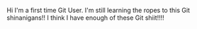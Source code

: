 Hi I'm a first time Git User.
I'm still learning the ropes to this Git shinanigans!!
I think I have enough of these Git shiit!!!!
